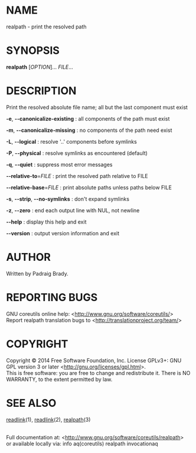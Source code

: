 NAME
====

realpath - print the resolved path

SYNOPSIS
========

**realpath** [*OPTION*]... *FILE*...

DESCRIPTION
===========

Print the resolved absolute file name; all but the last component must exist

**-e**, **--canonicalize-existing**
:   all components of the path must exist

**-m**, **--canonicalize-missing**
:   no components of the path need exist

**-L**, **--logical**
:   resolve '..' components before symlinks

**-P**, **--physical**
:   resolve symlinks as encountered (default)

**-q**, **--quiet**
:   suppress most error messages

**--relative-to**=*FILE*
:   print the resolved path relative to FILE

**--relative-base**=*FILE*
:   print absolute paths unless paths below FILE

**-s**, **--strip**, **--no-symlinks**
:   don't expand symlinks

**-z**, **--zero**
:   end each output line with NUL, not newline

**--help**
:   display this help and exit

**--version**
:   output version information and exit

AUTHOR
======

Written by Padraig Brady.

REPORTING BUGS
==============

GNU coreutils online help: \<<http://www.gnu.org/software/coreutils/>\>\
 Report realpath translation bugs to \<<http://translationproject.org/team/>\>

COPYRIGHT
=========

Copyright © 2014 Free Software Foundation, Inc. License GPLv3+: GNU GPL version 3 or later \<<http://gnu.org/licenses/gpl.html>\>.\
 This is free software: you are free to change and redistribute it. There is NO WARRANTY, to the extent permitted by law.

SEE ALSO
========

[readlink](http://localhost/cgi-bin/man/man2html?1+readlink)(1), [readlink](http://localhost/cgi-bin/man/man2html?2+readlink)(2), [realpath](http://localhost/cgi-bin/man/man2html?3+realpath)(3)

\
 Full documentation at: \<<http://www.gnu.org/software/coreutils/realpath>\>\
 or available locally via: info aq(coreutils) realpath invocationaq
